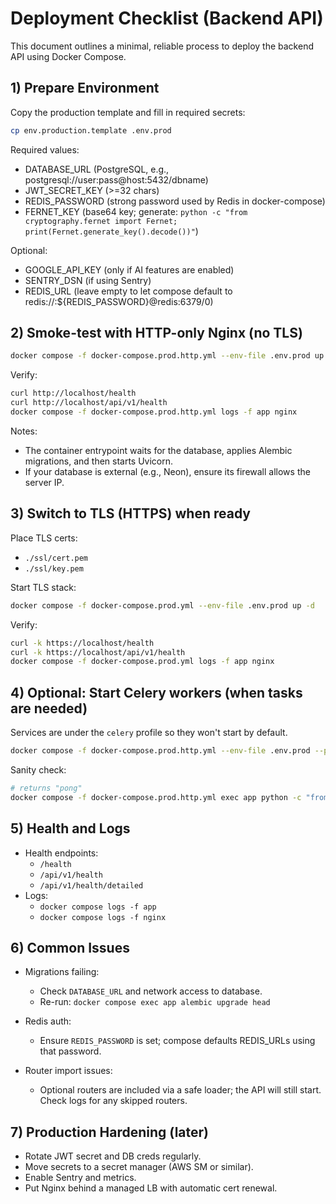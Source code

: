 # Deployment Checklist (Backend API)

This document outlines a minimal, reliable process to deploy the backend API using Docker Compose.

## 1) Prepare Environment

Copy the production template and fill in required secrets:

```bash
cp env.production.template .env.prod
```

Required values:
- DATABASE_URL (PostgreSQL, e.g., postgresql://user:pass@host:5432/dbname)
- JWT_SECRET_KEY (>=32 chars)
- REDIS_PASSWORD (strong password used by Redis in docker-compose)
- FERNET_KEY (base64 key; generate: `python -c "from cryptography.fernet import Fernet; print(Fernet.generate_key().decode())"`)

Optional:
- GOOGLE_API_KEY (only if AI features are enabled)
- SENTRY_DSN (if using Sentry)
- REDIS_URL (leave empty to let compose default to redis://:${REDIS_PASSWORD}@redis:6379/0)

## 2) Smoke-test with HTTP-only Nginx (no TLS)

```bash
docker compose -f docker-compose.prod.http.yml --env-file .env.prod up -d app redis nginx
```

Verify:
```bash
curl http://localhost/health
curl http://localhost/api/v1/health
docker compose -f docker-compose.prod.http.yml logs -f app nginx
```

Notes:
- The container entrypoint waits for the database, applies Alembic migrations, and then starts Uvicorn.
- If your database is external (e.g., Neon), ensure its firewall allows the server IP.

## 3) Switch to TLS (HTTPS) when ready

Place TLS certs:
- `./ssl/cert.pem`
- `./ssl/key.pem`

Start TLS stack:
```bash
docker compose -f docker-compose.prod.yml --env-file .env.prod up -d
```

Verify:
```bash
curl -k https://localhost/health
curl -k https://localhost/api/v1/health
docker compose -f docker-compose.prod.yml logs -f app nginx
```

## 4) Optional: Start Celery workers (when tasks are needed)

Services are under the `celery` profile so they won't start by default.

```bash
docker compose -f docker-compose.prod.http.yml --env-file .env.prod --profile celery up -d celery_worker celery_beat
```

Sanity check:
```bash
# returns "pong"
docker compose -f docker-compose.prod.http.yml exec app python -c "from celery_app import ping; r=ping.delay(); print(r.get(timeout=10))"
```

## 5) Health and Logs

- Health endpoints:
  - `/health`
  - `/api/v1/health`
  - `/api/v1/health/detailed`
- Logs:
  - `docker compose logs -f app`
  - `docker compose logs -f nginx`

## 6) Common Issues

- Migrations failing:
  - Check `DATABASE_URL` and network access to database.
  - Re-run: `docker compose exec app alembic upgrade head`

- Redis auth:
  - Ensure `REDIS_PASSWORD` is set; compose defaults REDIS_URLs using that password.

- Router import issues:
  - Optional routers are included via a safe loader; the API will still start. Check logs for any skipped routers.

## 7) Production Hardening (later)

- Rotate JWT secret and DB creds regularly.
- Move secrets to a secret manager (AWS SM or similar).
- Enable Sentry and metrics.
- Put Nginx behind a managed LB with automatic cert renewal.